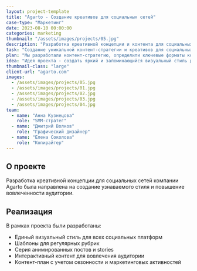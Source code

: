 ```yaml
---
layout: project-template
title: "Agarto - Создание креативов для социальных сетей"
case-type: "Маркетинг"
date: 2023-08-10 00:00:00
categories: marketing
thumbnail: "/assets/images/projects/05.jpg"
description: "Разработка креативной концепции и контента для социальных сетей компании Agarto, направленных на повышение вовлеченности аудитории."
task: "Создание уникальной контент-стратегии и креативов для социальных сетей компании Agarto, которые будут выделять бренд среди конкурентов и привлекать целевую аудиторию."
plan: "Мы разработали контент-стратегию, определили ключевые форматы контента, создали визуальные шаблоны и подготовили контент-план на 3 месяца."
idea: "Идея проекта - создать яркий и запоминающийся визуальный стиль для социальных сетей, который будет отражать индивидуальность бренда Agarto."
thumbnail-class: "large"
client-url: "agarto.com"
images:
  - /assets/images/projects/05.jpg
  - /assets/images/projects/01.jpg
  - /assets/images/projects/02.jpg
  - /assets/images/projects/03.jpg
  - /assets/images/projects/04.jpg
team:
  - name: "Анна Кузнецова"
    role: "SMM-стратег"
  - name: "Дмитрий Волков"
    role: "Графический дизайнер"
  - name: "Елена Соколова"
    role: "Копирайтер"
---
```


## О проекте

Разработка креативной концепции для социальных сетей компании Agarto была направлена на создание узнаваемого стиля и повышение вовлеченности аудитории.

## Реализация

В рамках проекта были разработаны:
- Единый визуальный стиль для всех социальных платформ
- Шаблоны для регулярных рубрик
- Серия анимированных постов и stories
- Интерактивный контент для вовлечения аудитории
- Контент-план с учетом сезонности и маркетинговых активностей
